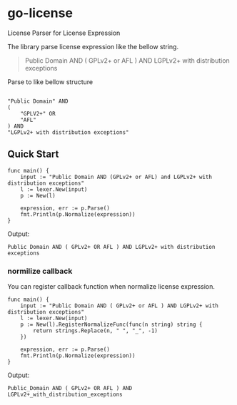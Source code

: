 # go-license
License Parser for License Expression

The library parse license expression like the bellow string.

> Public Domain AND ( GPLv2+ or AFL ) AND LGPLv2+ with distribution exceptions

Parse to like bellow structure
```

"Public Domain" AND 
( 
    "GPLV2+" OR 
    "AFL" 
) AND
"LGPLv2+ with distribution exceptions"
```


## Quick Start

```
func main() {
	input := "Public Domain AND (GPLv2+ or AFL) and LGPLv2+ with distribution exceptions"
	l := lexer.New(input)
	p := New(l)
	
	expression, err := p.Parse()
	fmt.Println(p.Normalize(expression))
}
```

Output: 
```
Public Domain AND ( GPLv2+ OR AFL ) AND LGPLv2+ with distribution exceptions
```


### normilize callback 
You can register callback function when normalize license expression.

```
func main() {
	input := "Public Domain AND ( GPLv2+ or AFL ) AND LGPLv2+ with distribution exceptions"
	l := lexer.New(input)
	p := New(l).RegisterNormalizeFunc(func(n string) string {
	    return strings.Replace(n, " ", "_", -1)
	})
	
	expression, err := p.Parse()
	fmt.Println(p.Normalize(expression))
}
```

Output:
```
Public_Domain AND ( GPLv2+ OR AFL ) AND LGPLv2+_with_distribution_exceptions
```
